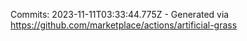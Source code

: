 Commits: 2023-11-11T03:33:44.775Z - Generated via https://github.com/marketplace/actions/artificial-grass
<br>
